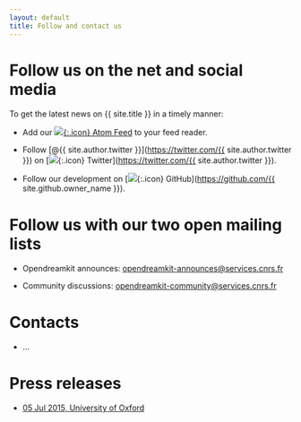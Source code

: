 ```yaml
---
layout: default
title: Follow and contact us
---
```


# Follow us on the net and social media

To get the latest news on {{ site.title }} in a timely manner:

* Add our [![](../public/feed.png){:.icon} Atom Feed](../atom.xml) to your feed reader.

* Follow [@{{ site.author.twitter }}](https://twitter.com/{{ site.author.twitter }}) on [![](../public/twitter.png){:.icon}
Twitter](https://twitter.com/{{ site.author.twitter }}).

* Follow our development on [![](../public/github.png){:.icon} GitHub](https://github.com/{{ site.github.owner_name }}).

# Follow us with our two open mailing lists

* Opendreamkit announces: [opendreamkit-announces@services.cnrs.fr](https://listes.services.cnrs.fr/wws/info/opendreamkit-announces)

* Community discussions: opendreamkit-community@services.cnrs.fr

# Contacts

* ...


# Press releases

* [05 Jul 2015, University of Oxford](http://www.cs.ox.ac.uk/news/954-full.html)
